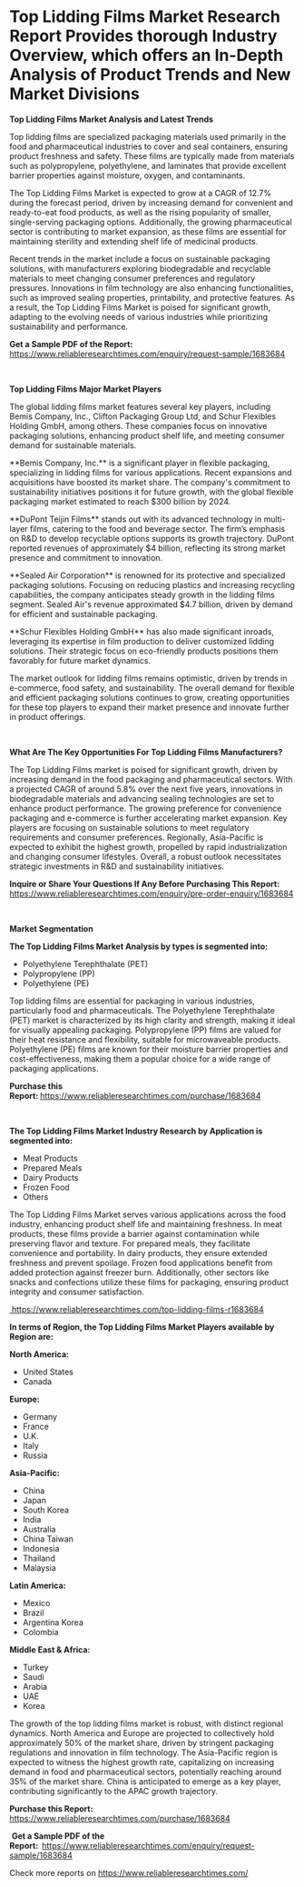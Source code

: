 <p><h1>Top Lidding Films Market Research Report Provides thorough Industry Overview, which offers an In-Depth Analysis of Product Trends and New Market Divisions</h1></p><p><strong>Top Lidding Films Market Analysis and Latest Trends</strong></p>
<p><p>Top lidding films are specialized packaging materials used primarily in the food and pharmaceutical industries to cover and seal containers, ensuring product freshness and safety. These films are typically made from materials such as polypropylene, polyethylene, and laminates that provide excellent barrier properties against moisture, oxygen, and contaminants. </p><p>The Top Lidding Films Market is expected to grow at a CAGR of 12.7% during the forecast period, driven by increasing demand for convenient and ready-to-eat food products, as well as the rising popularity of smaller, single-serving packaging options. Additionally, the growing pharmaceutical sector is contributing to market expansion, as these films are essential for maintaining sterility and extending shelf life of medicinal products. </p><p>Recent trends in the market include a focus on sustainable packaging solutions, with manufacturers exploring biodegradable and recyclable materials to meet changing consumer preferences and regulatory pressures. Innovations in film technology are also enhancing functionalities, such as improved sealing properties, printability, and protective features. As a result, the Top Lidding Films Market is poised for significant growth, adapting to the evolving needs of various industries while prioritizing sustainability and performance.</p></p>
<p><strong>Get a Sample PDF of the Report:&nbsp;</strong> <a href="https://www.reliableresearchtimes.com/enquiry/request-sample/1683684?utm_campaign=3108&utm_medium=2&utm_source=Github&utm_content=ia&utm_term=26032025&utm_id=top-lidding-films">https://www.reliableresearchtimes.com/enquiry/request-sample/1683684</a></p>
<p>&nbsp;</p>
<p><strong>Top Lidding Films Major Market Players</strong></p>
<p><p>The global lidding films market features several key players, including Bemis Company, Inc., Clifton Packaging Group Ltd, and Schur Flexibles Holding GmbH, among others. These companies focus on innovative packaging solutions, enhancing product shelf life, and meeting consumer demand for sustainable materials.</p><p>**Bemis Company, Inc.** is a significant player in flexible packaging, specializing in lidding films for various applications. Recent expansions and acquisitions have boosted its market share. The company's commitment to sustainability initiatives positions it for future growth, with the global flexible packaging market estimated to reach $300 billion by 2024.</p><p>**DuPont Teijin Films** stands out with its advanced technology in multi-layer films, catering to the food and beverage sector. The firm’s emphasis on R&D to develop recyclable options supports its growth trajectory. DuPont reported revenues of approximately $4 billion, reflecting its strong market presence and commitment to innovation.</p><p>**Sealed Air Corporation** is renowned for its protective and specialized packaging solutions. Focusing on reducing plastics and increasing recycling capabilities, the company anticipates steady growth in the lidding films segment. Sealed Air's revenue approximated $4.7 billion, driven by demand for efficient and sustainable packaging.</p><p>**Schur Flexibles Holding GmbH** has also made significant inroads, leveraging its expertise in film production to deliver customized lidding solutions. Their strategic focus on eco-friendly products positions them favorably for future market dynamics.</p><p>The market outlook for lidding films remains optimistic, driven by trends in e-commerce, food safety, and sustainability. The overall demand for flexible and efficient packaging solutions continues to grow, creating opportunities for these top players to expand their market presence and innovate further in product offerings.</p></p>
<p>&nbsp;</p>
<p><strong>What Are The Key Opportunities For Top Lidding Films Manufacturers?</strong></p>
<p><p>The Top Lidding Films market is poised for significant growth, driven by increasing demand in the food packaging and pharmaceutical sectors. With a projected CAGR of around 5.8% over the next five years, innovations in biodegradable materials and advancing sealing technologies are set to enhance product performance. The growing preference for convenience packaging and e-commerce is further accelerating market expansion. Key players are focusing on sustainable solutions to meet regulatory requirements and consumer preferences. Regionally, Asia-Pacific is expected to exhibit the highest growth, propelled by rapid industrialization and changing consumer lifestyles. Overall, a robust outlook necessitates strategic investments in R&D and sustainability initiatives.</p></p>
<p><strong>Inquire or Share Your Questions If Any Before Purchasing This Report:</strong> <a href="https://www.reliableresearchtimes.com/enquiry/pre-order-enquiry/1683684?utm_campaign=3108&utm_medium=2&utm_source=Github&utm_content=ia&utm_term=26032025&utm_id=top-lidding-films">https://www.reliableresearchtimes.com/enquiry/pre-order-enquiry/1683684</a></p>
<p>&nbsp;</p>
<p><strong>Market Segmentation</strong></p>
<p><strong>The Top Lidding Films Market Analysis by types is segmented into:</strong></p>
<p><ul><li>Polyethylene Terephthalate (PET)</li><li>Polypropylene (PP)</li><li>Polyethylene (PE)</li></ul></p>
<p><p>Top lidding films are essential for packaging in various industries, particularly food and pharmaceuticals. The Polyethylene Terephthalate (PET) market is characterized by its high clarity and strength, making it ideal for visually appealing packaging. Polypropylene (PP) films are valued for their heat resistance and flexibility, suitable for microwaveable products. Polyethylene (PE) films are known for their moisture barrier properties and cost-effectiveness, making them a popular choice for a wide range of packaging applications.</p></p>
<p><strong>Purchase this Report:&nbsp;</strong><a href="https://www.reliableresearchtimes.com/purchase/1683684?utm_campaign=3108&utm_medium=2&utm_source=Github&utm_content=ia&utm_term=26032025&utm_id=top-lidding-films">https://www.reliableresearchtimes.com/purchase/1683684</a></p>
<p>&nbsp;</p>
<p><strong>The Top Lidding Films Market Industry Research by Application is segmented into:</strong></p>
<p><ul><li>Meat Products</li><li>Prepared Meals</li><li>Dairy Products</li><li>Frozen Food</li><li>Others</li></ul></p>
<p><p>The Top Lidding Films Market serves various applications across the food industry, enhancing product shelf life and maintaining freshness. In meat products, these films provide a barrier against contamination while preserving flavor and texture. For prepared meals, they facilitate convenience and portability. In dairy products, they ensure extended freshness and prevent spoilage. Frozen food applications benefit from added protection against freezer burn. Additionally, other sectors like snacks and confections utilize these films for packaging, ensuring product integrity and consumer satisfaction.</p></p>
<p><a href="https://www.reliableresearchtimes.com/top-lidding-films-r1683684?utm_campaign=3108&utm_medium=2&utm_source=Github&utm_content=ia&utm_term=26032025&utm_id=top-lidding-films">&nbsp;https://www.reliableresearchtimes.com/top-lidding-films-r1683684</a></p>
<p><strong>In terms of Region, the Top Lidding Films Market Players available by Region are:</strong></p>
<p>
    <p> <strong> North America: </strong>
        <ul>
            <li>United States</li>
            <li>Canada</li>
        </ul>
        </p> 
    <p> <strong> Europe: </strong>
        <ul>
            <li>Germany</li>
            <li>France</li>
            <li>U.K.</li>
            <li>Italy</li>
            <li>Russia</li>
        </ul>
        </p> 
    <p> <strong> Asia-Pacific: </strong>
        <ul>
            <li>China</li>
            <li>Japan</li>
            <li>South Korea</li>
            <li>India</li>
            <li>Australia</li>
            <li>China Taiwan</li>
            <li>Indonesia</li>
            <li>Thailand</li>
            <li>Malaysia</li>
        </ul>
        </p> 
    <p> <strong> Latin America: </strong>
        <ul>
            <li>Mexico</li>
            <li>Brazil</li>
            <li>Argentina Korea</li>
            <li>Colombia</li>
        </ul>
        </p> 
    <p> <strong> Middle East & Africa: </strong>
        <ul>
            <li>Turkey</li>
            <li>Saudi</li>
            <li>Arabia</li>
            <li>UAE</li>
            <li>Korea</li>
        </ul>
    </p>
    </p>
<p><p>The growth of the top lidding films market is robust, with distinct regional dynamics. North America and Europe are projected to collectively hold approximately 50% of the market share, driven by stringent packaging regulations and innovation in film technology. The Asia-Pacific region is expected to witness the highest growth rate, capitalizing on increasing demand in food and pharmaceutical sectors, potentially reaching around 35% of the market share. China is anticipated to emerge as a key player, contributing significantly to the APAC growth trajectory.</p></p>
<p><strong>Purchase this Report: </strong><a href="https://www.reliableresearchtimes.com/purchase/1683684?utm_campaign=3108&utm_medium=2&utm_source=Github&utm_content=ia&utm_term=26032025&utm_id=top-lidding-films">https://www.reliableresearchtimes.com/purchase/1683684</a></p>
<p>&nbsp;<strong>Get a Sample PDF of the Report:&nbsp;&nbsp;</strong><a href="https://www.reliableresearchtimes.com/enquiry/request-sample/1683684?utm_campaign=3108&utm_medium=2&utm_source=Github&utm_content=ia&utm_term=26032025&utm_id=top-lidding-films">https://www.reliableresearchtimes.com/enquiry/request-sample/1683684</a></p>
<p><strong></strong></p>
<p>Check more reports on <a href="https://www.reliableresearchtimes.com/?utm_campaign=3108&utm_medium=2&utm_source=Github&utm_content=ia&utm_term=26032025&utm_id=top-lidding-films">https://www.reliableresearchtimes.com/</a></p>